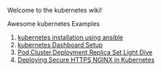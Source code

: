 Welcome to the kubernetes wiki!

Awesome kubernetes Examples 

1. [kubernetes installation using ansible](https://8gwifi.org/docs/ansible-kube-install.jsp)
2. [kubernetes Dashboard Setup](https://8gwifi.org/docs/kube-dash.jsp)
3. [Pod,Cluster,Deployment,Replica Set Light Dive](https://8gwifi.org/docs/kube-pods.jsp)
4. [Deploying Secure HTTPS NGINX in Kubernetes](https://8gwifi.org/docs/kube-nginx.jsp)
